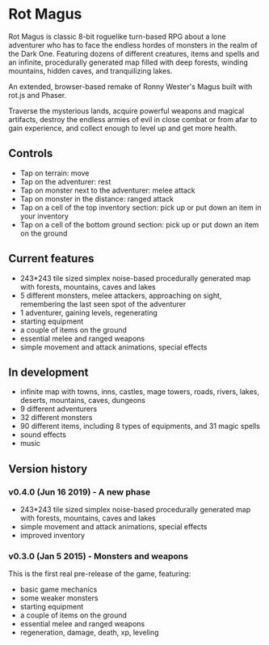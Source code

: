 # Rot Magus

Rot Magus is classic 8-bit roguelike turn-based RPG about a lone adventurer who has to face the endless hordes of monsters in the realm of the Dark One. Featuring dozens of different creatures, items and spells and an infinite, procedurally generated map filled with deep forests, winding mountains, hidden caves, and tranquilizing lakes.

An extended, browser-based remake of Ronny Wester's Magus built with rot.js and Phaser.

Traverse the mysterious lands, acquire powerful weapons and magical artifacts, destroy the endless armies of evil in close combat or from afar to gain experience, and collect enough to level up and get more health.

## Controls

* Tap on terrain: move
* Tap on the adventurer: rest
* Tap on monster next to the adventurer: melee attack
* Tap on monster in the distance: ranged attack
* Tap on a cell of the top inventory section: pick up or put down an item in your inventory
* Tap on a cell of the bottom ground section: pick up or put down an item on the ground

## Current features

* 243*243 tile sized simplex noise-based procedurally generated map with forests, mountains, caves and lakes
* 5 different monsters, melee attackers, approaching on sight, remembering the last seen spot of the adventurer
* 1 adventurer, gaining levels, regenerating
* starting equipment
* a couple of items on the ground
* essential melee and ranged weapons
* simple movement and attack animations, special effects

## In development

* infinite map with towns, inns, castles, mage towers, roads, rivers, lakes, deserts, mountains, caves, dungeons
* 9 different adventurers
* 32 different monsters
* 90 different items, including 8 types of equipments, and 31 magic spells
* sound effects
* music

## Version history

### v0.4.0 (Jun 16 2019) - A new phase

* 243*243 tile sized simplex noise-based procedurally generated map with forests, mountains, caves and lakes
* simple movement and attack animations, special effects
* improved inventory

### v0.3.0 (Jan 5 2015) - Monsters and weapons

This is the first real pre-release of the game, featuring:

* basic game mechanics
* some weaker monsters
* starting equipment
* a couple of items on the ground
* essential melee and ranged weapons
* regeneration, damage, death, xp, leveling
